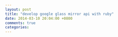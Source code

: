 ```yaml
---
layout: post
title: "develop google glass mirror api with ruby"
date: 2014-03-10 20:04:00 +0800
comments: true
categories: 
---
```

